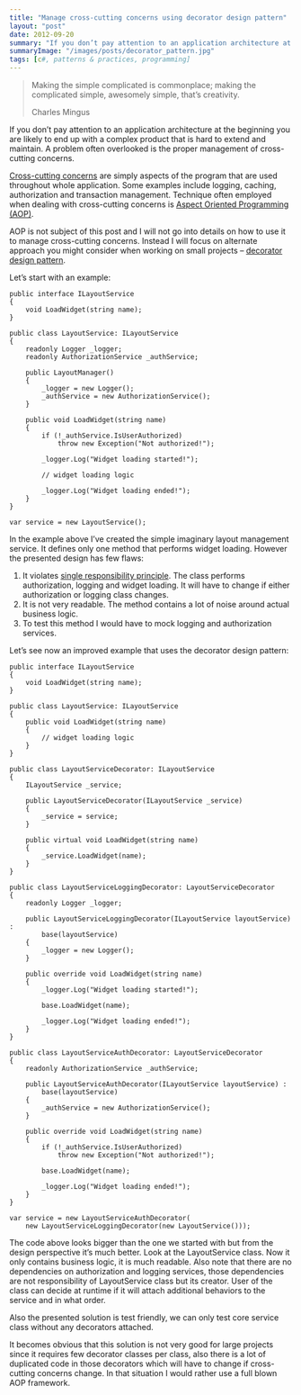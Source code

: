 ```yaml
---
title: "Manage cross-cutting concerns using decorator design pattern"
layout: "post"
date: 2012-09-20
summary: "If you don’t pay attention to an application architecture at the beginning you are likely to end up with a complex product that is hard to extend and maintain. A problem often overlooked is the proper management of cross-cutting concerns."
summaryImage: "/images/posts/decorator_pattern.jpg"
tags: [c#, patterns & practices, programming]
---
```


> Making the simple complicated is commonplace; making the complicated simple, awesomely simple, that’s creativity.
>
> Charles Mingus

If you don’t pay attention to an application architecture at the beginning you are likely to end up with a complex product that is hard to extend and maintain. A problem often overlooked is the proper management of cross-cutting concerns.

[Cross-cutting concerns](http://en.wikipedia.org/wiki/Cross-cutting_concern) are simply aspects of the program that are used throughout whole application. Some examples include logging, caching, authorization and transaction management. Technique often employed when dealing with cross-cutting concerns is [Aspect Oriented Programming (AOP)](http://en.wikipedia.org/wiki/Aspect-oriented_programming).

AOP is not subject of this post and I will not go into details on how to use it to manage cross-cutting concerns. Instead I will focus on alternate approach you might consider when working on small projects – [decorator design pattern](http://en.wikipedia.org/wiki/Decorator_pattern).

Let’s start with an example:

	public interface ILayoutService
	{
		void LoadWidget(string name);
	}

	public class LayoutService: ILayoutService
	{
		readonly Logger _logger;
		readonly AuthorizationService _authService;

		public LayoutManager()
		{
			_logger = new Logger();
			_authService = new AuthorizationService();
		}

		public void LoadWidget(string name)
		{
			if (!_authService.IsUserAuthorized)
				throw new Exception("Not authorized!");

			_logger.Log("Widget loading started!");

			// widget loading logic

			_logger.Log("Widget loading ended!");
		}
	}

	var service = new LayoutService();

In the example above I’ve created the simple imaginary layout management service. It defines only one method that performs widget loading. However the presented design has few flaws:

1. It violates [single responsibility principle](http://en.wikipedia.org/wiki/Single_responsibility_principle). The class performs authorization, logging and widget loading. It will have to change if either authorization or logging class changes.
2. It is not very readable. The method contains a lot of noise around actual business logic.
3. To test this method I would have to mock logging and authorization services.

Let’s see now an improved example that uses the decorator design pattern:

	public interface ILayoutService
	{
		void LoadWidget(string name);
	}

	public class LayoutService: ILayoutService
	{
		public void LoadWidget(string name)
		{
			// widget loading logic
		}
	}

	public class LayoutServiceDecorator: ILayoutService
	{
		ILayoutService _service;

		public LayoutServiceDecorator(ILayoutService _service)
		{
			_service = service;
		}

		public virtual void LoadWidget(string name)
		{
			_service.LoadWidget(name);
		}
	}

	public class LayoutServiceLoggingDecorator: LayoutServiceDecorator
	{
		readonly Logger _logger;

		public LayoutServiceLoggingDecorator(ILayoutService layoutService) :
			base(layoutService)
		{
			_logger = new Logger();
		}

		public override void LoadWidget(string name)
		{
			_logger.Log("Widget loading started!");

			base.LoadWidget(name);

			_logger.Log("Widget loading ended!");
		}
	}

	public class LayoutServiceAuthDecorator: LayoutServiceDecorator
	{
		readonly AuthorizationService _authService;

		public LayoutServiceAuthDecorator(ILayoutService layoutService) :
			base(layoutService)
		{
			_authService = new AuthorizationService();
		}

		public override void LoadWidget(string name)
		{
			if (!_authService.IsUserAuthorized)
				throw new Exception("Not authorized!");

			base.LoadWidget(name);

			_logger.Log("Widget loading ended!");
		}
	}

	var service = new LayoutServiceAuthDecorator(
		new LayoutServiceLoggingDecorator(new LayoutService()));

The code above looks bigger than the one we started with but from the design perspective it’s much better. Look at the LayoutService class. Now it only contains business logic, it is much readable. Also note that there are no dependencies on authorization and logging services, those dependencies are not responsibility of LayoutService class but its creator. User of the class can decide at runtime if it will attach additional behaviors to the service and in what order.

Also the presented solution is test friendly, we can only test core service class without any decorators attached.

It becomes obvious that this solution is not very good for large projects since it requires few decorator classes per class, also there is a lot of duplicated code in those decorators which will have to change if cross-cutting concerns change. In that situation I would rather use a full blown AOP framework.